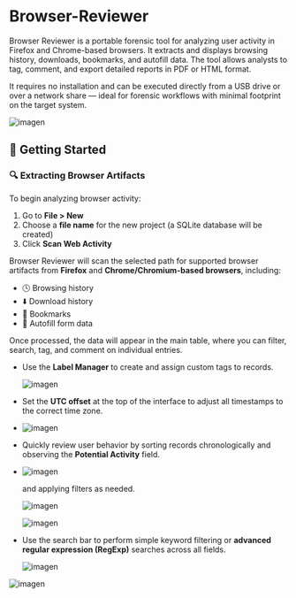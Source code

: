 # Browser-Reviewer
Browser Reviewer is a portable forensic tool for analyzing user activity in Firefox and Chrome-based browsers. It extracts and displays browsing history, downloads, bookmarks, and autofill data. The tool allows analysts to tag, comment, and export detailed reports in PDF or HTML format.

It requires no installation and can be executed directly from a USB drive or over a network share — ideal for forensic workflows with minimal footprint on the target system.

![imagen](https://github.com/user-attachments/assets/3395cf20-1b7f-472b-8dee-7622d6876262)


## 🚀 Getting Started

### 🔍 Extracting Browser Artifacts

To begin analyzing browser activity:

1. Go to **File > New**
2. Choose a **file name** for the new project (a SQLite database will be created)
3. Click **Scan Web Activity**

Browser Reviewer will scan the selected path for supported browser artifacts from **Firefox** and **Chrome/Chromium-based browsers**, including:

- 🕓 Browsing history  
- ⬇️ Download history  
- 🔖 Bookmarks  
- 🧠 Autofill form data  

Once processed, the data will appear in the main table, where you can filter, search, tag, and comment on individual entries.

- Use the **Label Manager** to create and assign custom tags to records.

  ![imagen](https://github.com/user-attachments/assets/fd3b890a-2476-4573-8547-fb9d6ace97d1)


- Set the **UTC offset** at the top of the interface to adjust all timestamps to the correct time zone.

- ![imagen](https://github.com/user-attachments/assets/ca1c4145-2d7f-4a24-b35f-04b0cd240264)

- Quickly review user behavior by sorting records chronologically and observing the **Potential Activity** field.

- ![imagen](https://github.com/user-attachments/assets/fe83af66-cc8f-4290-8b9b-540c491f33a9)

  and applying filters as needed.

  ![imagen](https://github.com/user-attachments/assets/db3c666d-f886-4513-a7b7-ee7c3810532a)

  ![imagen](https://github.com/user-attachments/assets/0dca8f1e-cafb-44ce-85e0-ae70f752f57b)



- Use the search bar to perform simple keyword filtering or **advanced regular expression (RegExp)** searches across all fields.

  ![imagen](https://github.com/user-attachments/assets/435882ed-ab08-4838-ab7b-82d35d2861f6)

![imagen](https://github.com/user-attachments/assets/53f3262e-ddb3-4749-a170-571f27a29823)
